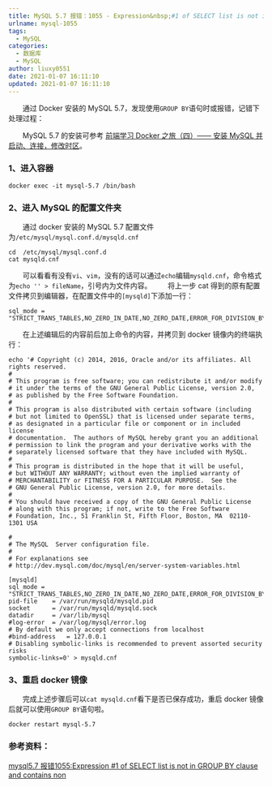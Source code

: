 ```yaml
---
title: MySQL 5.7 报错：1055 - Expression&nbsp;#1 of SELECT list is not in GROUP BY clause and contains nonaggregated column
urlname: mysql-1055
tags:
  - MySQL
categories:
  - 数据库
  - MySQL
author: liuxy0551
date: 2021-01-07 16:11:10
updated: 2021-01-07 16:11:10
---
```



&emsp;&emsp;通过 Docker 安装的 MySQL 5.7，发现使用`GROUP BY`语句时或报错，记错下处理过程：

<!--more-->


&emsp;&emsp;MySQL 5.7 的安装可参考 <a href="https://liuxianyu.cn/article/docker-c.html" target="_black">前端学习 Docker 之旅（四）—— 安装 MySQL 并启动、连接，修改时区</a>。


### 1、进入容器

```
docker exec -it mysql-5.7 /bin/bash
```

### 2、进入 MySQL 的配置文件夹

&emsp;&emsp;通过 docker 安装的 MySQL 5.7 配置文件为`/etc/mysql/mysql.conf.d/mysqld.cnf`

```
cd  /etc/mysql/mysql.conf.d
cat mysqld.cnf
```

&emsp;&emsp;可以看看有没有`vi`、`vim`，没有的话可以通过`echo`编辑`mysqld.cnf`，命令格式为`echo '' > fileName`，引号内为文件内容。
&emsp;&emsp;将上一步 cat 得到的原有配置文件拷贝到编辑器，在配置文件中的`[mysqld]`下添加一行：

```
sql_mode = "STRICT_TRANS_TABLES,NO_ZERO_IN_DATE,NO_ZERO_DATE,ERROR_FOR_DIVISION_BY_ZERO,NO_AUTO_CREATE_USER,NO_ENGINE_SUBSTITUTION"
```

&emsp;&emsp;在上述编辑后的内容前后加上命令的内容，并拷贝到 docker 镜像内的终端执行：

```
echo '# Copyright (c) 2014, 2016, Oracle and/or its affiliates. All rights reserved.
#
# This program is free software; you can redistribute it and/or modify
# it under the terms of the GNU General Public License, version 2.0,
# as published by the Free Software Foundation.
#
# This program is also distributed with certain software (including
# but not limited to OpenSSL) that is licensed under separate terms,
# as designated in a particular file or component or in included license
# documentation.  The authors of MySQL hereby grant you an additional
# permission to link the program and your derivative works with the
# separately licensed software that they have included with MySQL.
#
# This program is distributed in the hope that it will be useful,
# but WITHOUT ANY WARRANTY; without even the implied warranty of
# MERCHANTABILITY or FITNESS FOR A PARTICULAR PURPOSE.  See the
# GNU General Public License, version 2.0, for more details.
#
# You should have received a copy of the GNU General Public License
# along with this program; if not, write to the Free Software
# Foundation, Inc., 51 Franklin St, Fifth Floor, Boston, MA  02110-1301 USA

#
# The MySQL  Server configuration file.
#
# For explanations see
# http://dev.mysql.com/doc/mysql/en/server-system-variables.html

[mysqld]
sql_mode = "STRICT_TRANS_TABLES,NO_ZERO_IN_DATE,NO_ZERO_DATE,ERROR_FOR_DIVISION_BY_ZERO,NO_AUTO_CREATE_USER,NO_ENGINE_SUBSTITUTION"
pid-file	= /var/run/mysqld/mysqld.pid
socket		= /var/run/mysqld/mysqld.sock
datadir		= /var/lib/mysql
#log-error	= /var/log/mysql/error.log
# By default we only accept connections from localhost
#bind-address	= 127.0.0.1
# Disabling symbolic-links is recommended to prevent assorted security risks
symbolic-links=0' > mysqld.cnf
```

### 3、重启 docker 镜像

&emsp;&emsp;完成上述步骤后可以`cat mysqld.cnf`看下是否已保存成功，重启 docker 镜像后就可以使用`GROUP BY`语句啦。

```
docker restart mysql-5.7
```


### 参考资料：

<a href="https://blog.csdn.net/weixin_38860565/article/details/94440467" target="_black">mysql5.7 报错1055:Expression #1 of SELECT list is not in GROUP BY clause and contains non</a>
